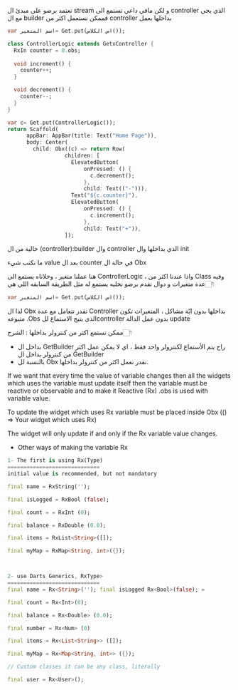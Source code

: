 تعتمد برضو على مبدئ ال stream و لكن مافي داعي تستمع الى controller الذي يجي مع ال builder فممكن نستعمل اكثر من controller بداخلها بعمل 
```dart
var اسم المتغير= Get.put(اس الكلاس());
```


```dart
class ControllerLogic extends GetxController {
  RxIn counter = 0.obs;
  
  void increment() {
    counter++;
  }

  void decrement() {
    counter--;
  }
}

var c= Get.put(ControllerLogic());
return Scaffold(
      appBar: AppBar(title: Text("Home Page")),
      body: Center(
        child: Obx((c) => return Row(
                  children: [
                    ElevatedButton(
                        onPressed: () {
                          c.decrement();
                        },
                        child: Text(("-"))),
                    Text("${c.counter}"),
                    ElevatedButton(
                        onPressed: () {
                          c.increment();
                        },
                        child: Text("+")),
                  ]);
```
                  
خالية من
ال (controller):builder وال controller الذي بداخلها وال init

ما نكتب شيء value بعد ال counter في حالة ال Obx

هنا عملنا متغير ، وخلاناه يستمع الى ControllerLogic ، 
واذا عندنا اكثر من Class وفيه عدة متغيرات و دوال نقدم برضو نخليه يستمع له مثل الطريقة السابقه اللي هي👇🏻

```dart
var اسم المتغير= Get.put(اس الكلاس());
```

لذا ال Obx تقدر تتعامل مع عدة Controller بداخلها بدون ايّة مشاكل ، 
المتغيرات تكون متبوعه .Obs الذي يتيح الاستماع للcontroller بدون عمل الدالة update 


ممكن تستمع اكثر من كنترولر بداخلها : الشرح👇🏻
- بداخل ال GetBuilder راح يتم الأستماع لكنترولر واحد فقط ، اي لا يمكن عمل اكثر من كنترولر بداخل ال GetBuilder
- بالنسبة لل Obx نقدر نعمل اكثر من كنترولر بداخلها.





If we want that every time the value of variable changes then all the widgets which uses the variable must update itself then the variable must be reactive or observable and to make it Reactive (Rx) .obs is used with variable value.

To update the widget which uses Rx variable must be placed inside Obx (() => Your widget which uses Rx)

The widget will only update if and only if the Rx variable value changes.

+ Other ways of making the variable Rx 
```dart
1- The first is using Rx(Type)
=============================
initial value is recommended, but not mandatory

final name = RxString(''); 

final isLogged = RxBool (false); 

final count = = RxInt (0);

final balance = RxDouble (0.0);

final items = RxList<String>([]);

final myMap = RxMap<String, int>({});



2- use Darts Generics, RxType>
=============================
final name = Rx<String>(''); final isLogged Rx<Bool>(false); =

final count = Rx<Int>(0); 

final balance = Rx<Double> (0.0);

final number = Rx<Num> (0)

final items = Rx<List<String>> ([]);

final myMap = Rx<Map<String, int>> ({}); 

// Custom classes it can be any class, literally

final user = Rx<User>();
```

